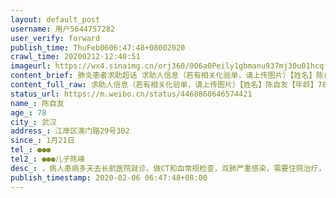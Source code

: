 ```yaml
---
layout: default_post
username: 用户5644757282
user_verify: forward
publish_time: ThuFeb0606:47:48+08002020
crawl_time: 20200212-12:40:51
imageurl: https://wx4.sinaimg.cn/orj360/006a0Peily1gbmanu937mj30u01hcqf1.jpg,https://wx3.sinaimg.cn/orj360/006a0Peily1gbmanuhakrj30ci0m8dgx.jpg,https://wx4.sinaimg.cn/orj360/006a0Peily1gbmanuvx20j30u01hctl3.jpg,https://wx1.sinaimg.cn/orj360/006a0Peily1gbmanv4gxqj30ci0m8tap.jpg
content_brief: 肺炎患者求助超话 求助人信息（若有相关化验单，请上传图片）【姓名】陈自友【年龄】78【所在城市】武汉【所在小区、社区】江岸区澳门路29号302【患病时间】1月21日【联系方式】●●●【其他紧急联系人】●●●儿子陈峰【病情描述】，病人患病多天去长航医院就诊，做CT和血常规 ...全文
content_full_raw: 求助人信息（若有相关化验单，请上传图片）【姓名】陈自友【年龄】78【所在城市】武汉【所在小区、社区】江岸区澳门路29号302【患病时间】1月21日【联系方式】●●●【其他紧急联系人】●●●儿子陈峰【病情描述】，病人患病多天去长航医院就诊，做CT和血常规检查，双肺严重感染，需要住院治疗，报社区一周，至今无法解决床位，现在卧病在床，靠氧气机呼吸，急需病床一个，救命加急。武汉
status_url: https://m.weibo.cn/status/4468860646574421
name_: 陈自友
age_: 78
city_: 武汉
address_: 江岸区澳门路29号302
since_: 1月21日
tel_: ●●●
tel2_: ●●●儿子陈峰
desc_: ，病人患病多天去长航医院就诊，做CT和血常规检查，双肺严重感染，需要住院治疗，报社区一周，至今无法解决床位，现在卧病在床，靠氧气机呼吸，急需病床一个，救命加急。武汉
publish_timestamp: 2020-02-06 06:47:48+08:00
---
```

